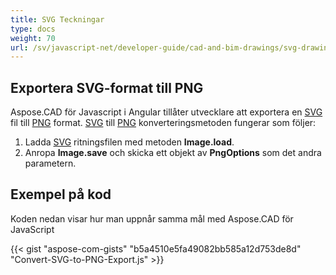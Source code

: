 ```yaml
---
title: SVG Teckningar
type: docs
weight: 70
url: /sv/javascript-net/developer-guide/cad-and-bim-drawings/svg-drawings/
---
```


## **Exportera SVG-format till PNG**

Aspose.CAD för Javascript i Angular tillåter utvecklare att exportera en [SVG](https://docs.fileformat.com/page-description-language/svg/) fil till [PNG](https://docs.fileformat.com/image/png/) format.
[SVG](https://docs.fileformat.com/page-description-language/svg/) till [PNG](https://docs.fileformat.com/image/png/) konverteringsmetoden fungerar som följer:

1. Ladda [SVG](https://docs.fileformat.com/page-description-language/svg/) ritningsfilen med metoden **Image.load**.
1. Anropa **Image.save** och skicka ett objekt av **PngOptions** som det andra parametern.

## Exempel på kod

Koden nedan visar hur man uppnår samma mål med Aspose.CAD för JavaScript

{{< gist "aspose-com-gists" "b5a4510e5fa49082bb585a12d753de8d" "Convert-SVG-to-PNG-Export.js" >}}
